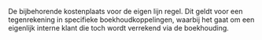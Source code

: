 De bijbehorende kostenplaats voor de eigen lijn regel. Dit geldt voor een tegenrekening in specifieke boekhoudkoppelingen, waarbij het gaat om een eigenlijk interne klant die toch wordt verrekend via de boekhouding.